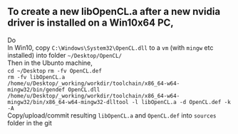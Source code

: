 ## To create a new libOpenCL.a after a new nvidia driver is installed on a Win10x64 PC,  

Do  
In Win10, copy `C:\Windows\System32\OpenCL.dll` to a `vm` (with `mingw` etc installed) into folder `~/Desktop/OpenCL/`  
Then in the Ubunto machine,    
`cd ~/Desktop`
`rm -fv OpenCL.def`    
`rm -fv libOpenCL.a`    
`/home/u/Desktop/_working/workdir/toolchain/x86_64-w64-mingw32/bin/gendef OpenCL.dll`  
`/home/u/Desktop/_working/workdir/toolchain/x86_64-w64-mingw32/bin/x86_64-w64-mingw32-dlltool -l libOpenCL.a -d OpenCL.def -k -A`  
Copy/upload/commit resulting `libOpenCL.a` and `OpenCL.def` into `sources` folder in the git  
		
